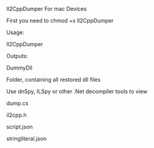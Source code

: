 Il2CppDumper For mac Devices 

First you need to chmod +x Il2CppDumper

Usage:

Il2CppDumper <executable-file> <global-metadata> <output-directory>

Outputs:

DummyDll

Folder, containing all restored dll files

Use dnSpy, ILSpy or other .Net decompiler tools to view

dump.cs

il2cpp.h

script.json

stringliteral.json
